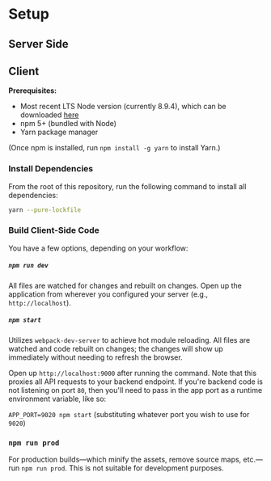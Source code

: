 # Setup

## Server Side

## Client

**Prerequisites:**

* Most recent LTS Node version (currently 8.9.4), which can be downloaded [here](https://nodejs.org/en/download/)
* npm 5+ (bundled with Node)
* Yarn package manager

(Once npm is installed, run `npm install -g yarn` to install Yarn.)

### Install Dependencies

From the root of this repository, run the following command to install all dependencies:

```bash
yarn --pure-lockfile
```

### Build Client-Side Code

You have a few options, depending on your workflow:

##### `npm run dev`

All files are watched for changes and rebuilt on changes. Open up the application from wherever you configured your server (e.g., `http://localhost`).

##### `npm start`

Utilizes `webpack-dev-server` to achieve hot module reloading. All files are watched and code rebuilt on changes; the changes will show up immediately without needing to refresh the browser.

Open up `http://localhost:9000` after running the command. Note that this proxies all API requests to your backend endpoint. If you're backend code is not listening on port `80`, then you'll need to pass in the app port as a runtime environment variable, like so:

`APP_PORT=9020 npm start` (substituting whatever port you wish to use for `9020`)

### `npm run prod`

For production builds—which minify the assets, remove source maps, etc.—run ```npm run prod```. This is not suitable for development purposes.




